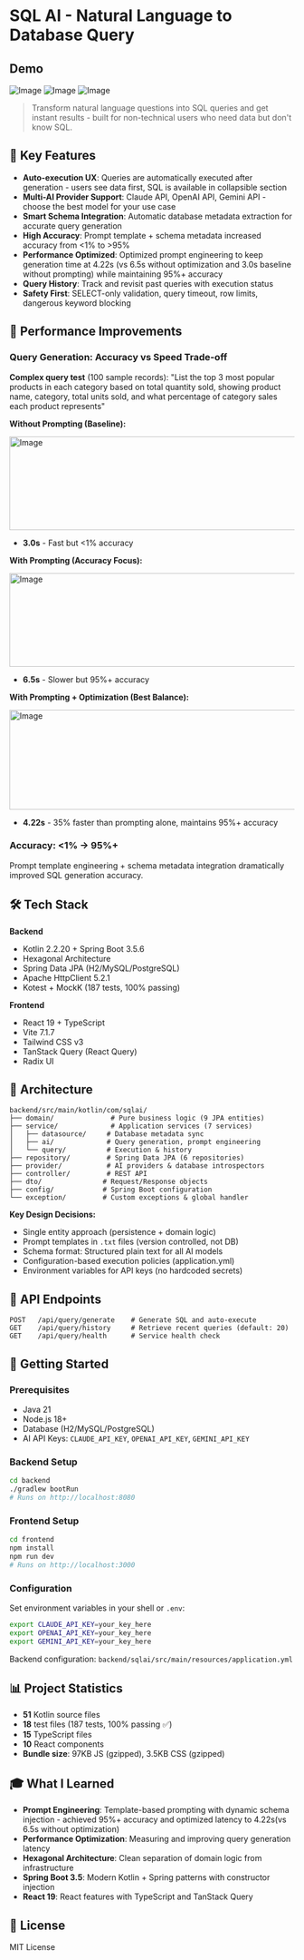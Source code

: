 # SQL AI - Natural Language to Database Query

## Demo
![Image](https://github.com/user-attachments/assets/10d74c6d-6bce-45d2-a991-564525ce868d)
![Image](https://github.com/user-attachments/assets/9afc7be4-332d-43ba-add5-e340c8f98ff2)
![Image](https://github.com/user-attachments/assets/76271900-b824-4547-8e5a-eb90c3aab2de)

> Transform natural language questions into SQL queries and get instant results - built for non-technical users who need data but don't know SQL.

## 🎯 Key Features

- **Auto-execution UX**: Queries are automatically executed after generation - users see data first, SQL is available in collapsible section
- **Multi-AI Provider Support**: Claude API, OpenAI API, Gemini API - choose the best model for your use case
- **Smart Schema Integration**: Automatic database metadata extraction for accurate query generation
- **High Accuracy**: Prompt template + schema metadata increased accuracy from <1% to >95%
- **Performance Optimized**: Optimized prompt engineering to keep generation time at 4.22s (vs 6.5s without optimization and 3.0s baseline without prompting) while maintaining 95%+ accuracy
- **Query History**: Track and revisit past queries with execution status
- **Safety First**: SELECT-only validation, query timeout, row limits, dangerous keyword blocking

## 🚀 Performance Improvements

### Query Generation: Accuracy vs Speed Trade-off
**Complex query test** (100 sample records): "List the top 3 most popular products in each category based on total quantity sold, showing product name, category, total units sold, and what percentage of category sales each product represents"

<!-- Performance comparison images -->
**Without Prompting (Baseline):**

<img width="636" height="165" alt="Image" src="https://github.com/user-attachments/assets/629d3175-fd9a-43e5-94fc-df0fab41a98b" />

- **3.0s** - Fast but <1% accuracy

**With Prompting (Accuracy Focus):**

<img width="635" height="165" alt="Image" src="https://github.com/user-attachments/assets/ef350ddb-3b66-4750-bc0d-b317607105b4" />

- **6.5s** - Slower but 95%+ accuracy

**With Prompting + Optimization (Best Balance):**

<img width="640" height="176" alt="Image" src="https://github.com/user-attachments/assets/216d0206-b3a4-4faf-bd4c-30ffe727a6e5" />

- **4.22s** - 35% faster than prompting alone, maintains 95%+ accuracy

### Accuracy: <1% → 95%+
Prompt template engineering + schema metadata integration dramatically improved SQL generation accuracy.

## 🛠️ Tech Stack

**Backend**
- Kotlin 2.2.20 + Spring Boot 3.5.6
- Hexagonal Architecture
- Spring Data JPA (H2/MySQL/PostgreSQL)
- Apache HttpClient 5.2.1
- Kotest + MockK (187 tests, 100% passing)

**Frontend**
- React 19 + TypeScript
- Vite 7.1.7
- Tailwind CSS v3
- TanStack Query (React Query)
- Radix UI

## 📐 Architecture

```
backend/src/main/kotlin/com/sqlai/
├── domain/              # Pure business logic (9 JPA entities)
├── service/             # Application services (7 services)
│   ├── datasource/     # Database metadata sync
│   ├── ai/             # Query generation, prompt engineering
│   └── query/          # Execution & history
├── repository/         # Spring Data JPA (6 repositories)
├── provider/           # AI providers & database introspectors
├── controller/         # REST API
├── dto/               # Request/Response objects
├── config/            # Spring Boot configuration
└── exception/         # Custom exceptions & global handler
```

**Key Design Decisions:**
- Single entity approach (persistence + domain logic)
- Prompt templates in `.txt` files (version controlled, not DB)
- Schema format: Structured plain text for all AI models
- Configuration-based execution policies (application.yml)
- Environment variables for API keys (no hardcoded secrets)

## 🔌 API Endpoints

```
POST   /api/query/generate    # Generate SQL and auto-execute
GET    /api/query/history     # Retrieve recent queries (default: 20)
GET    /api/query/health      # Service health check
```

## 🚦 Getting Started

### Prerequisites
- Java 21
- Node.js 18+
- Database (H2/MySQL/PostgreSQL)
- AI API Keys: `CLAUDE_API_KEY`, `OPENAI_API_KEY`, `GEMINI_API_KEY`

### Backend Setup
```bash
cd backend
./gradlew bootRun
# Runs on http://localhost:8080
```

### Frontend Setup
```bash
cd frontend
npm install
npm run dev
# Runs on http://localhost:3000
```

### Configuration
Set environment variables in your shell or `.env`:
```bash
export CLAUDE_API_KEY=your_key_here
export OPENAI_API_KEY=your_key_here
export GEMINI_API_KEY=your_key_here
```

Backend configuration: `backend/sqlai/src/main/resources/application.yml`

## 📊 Project Statistics

- **51** Kotlin source files
- **18** test files (187 tests, 100% passing ✅)
- **15** TypeScript files
- **10** React components
- **Bundle size**: 97KB JS (gzipped), 3.5KB CSS (gzipped)

## 🎓 What I Learned

- **Prompt Engineering**: Template-based prompting with dynamic schema injection - achieved 95%+ accuracy and optimized latency to 4.22s(vs 6.5s without optimization)
- **Performance Optimization**: Measuring and improving query generation latency
- **Hexagonal Architecture**: Clean separation of domain logic from infrastructure
- **Spring Boot 3.5**: Modern Kotlin + Spring patterns with constructor injection
- **React 19**: React features with TypeScript and TanStack Query


## 📝 License

MIT License

